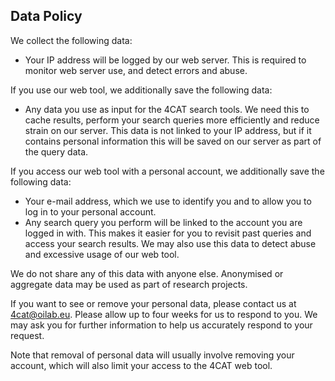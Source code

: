 ## Data Policy

We collect the following data:

- Your IP address will be logged by our web server. This is required to monitor web server use, and detect errors and 
  abuse.

If you use our web tool, we additionally save the following data:

- Any data you use as input for the 4CAT search tools. We need this to cache results, perform your search queries more
  efficiently and reduce strain on our server. This data is not linked to your IP address, but if it contains personal
  information this will be saved on our server as part of the query data.

If you access our web tool with a personal account, we additionally save the following data:

- Your e-mail address, which we use to identify you and to allow you to log in to your personal account.
- Any search query you perform will be linked to the account you are logged in with. This makes it easier for you to
  revisit past queries and access your search results. We may also use this data to detect abuse and excessive usage of
  our web tool. 
  
We do not share any of this data with anyone else. Anonymised or aggregate data may be used as part of research 
projects.

If you want to see or remove your personal data, please contact us at [4cat@oilab.eu](mailto:4cat@oilab.eu). Please 
allow up to four weeks for us to respond to you. We may ask you for further information to help us accurately respond to
your request. 

Note that removal of personal data will usually involve removing your account, which will also limit your access to the
4CAT web tool.